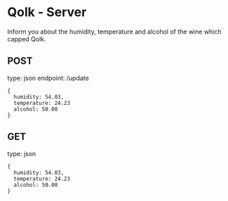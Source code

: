 # Qolk - Server
Inform you about the humidity, temperature and alcohol of the wine which capped Qolk.

## POST
type: json
endpoint: /update
```
{
  humidity: 54.03,
  temperature: 24.23
  alcohol: 50.00
}
```

## GET
type: json
```
{
  humidity: 54.03,
  temperature: 24.23
  alcohol: 50.00
}
```
